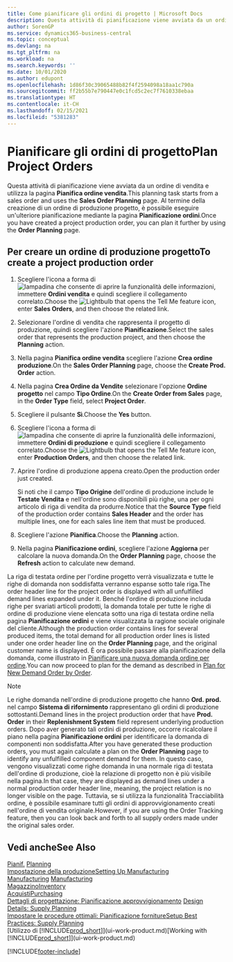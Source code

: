 ```yaml
---
title: Come pianificare gli ordini di progetto | Microsoft Docs
description: Questa attività di pianificazione viene avviata da un ordine di vendita e utilizza la pagina **Pianifica ordine vendita**. Al termine della creazione di un ordine di produzione progetto, è possibile eseguire un'ulteriore pianificazione mediante la pagina **Pianificazione ordini**.
author: SorenGP
ms.service: dynamics365-business-central
ms.topic: conceptual
ms.devlang: na
ms.tgt_pltfrm: na
ms.workload: na
ms.search.keywords: ''
ms.date: 10/01/2020
ms.author: edupont
ms.openlocfilehash: 1d86f30c39065488b82f4f2594098a18aa1c790a
ms.sourcegitcommit: ff2b55b7e790447e0c1fcd5c2ec7f7610338ebaa
ms.translationtype: HT
ms.contentlocale: it-CH
ms.lasthandoff: 02/15/2021
ms.locfileid: "5381283"
---
```

# <a name="plan-project-orders"></a><span data-ttu-id="5af0f-104">Pianificare gli ordini di progetto</span><span class="sxs-lookup"><span data-stu-id="5af0f-104">Plan Project Orders</span></span>
<span data-ttu-id="5af0f-105">Questa attività di pianificazione viene avviata da un ordine di vendita e utilizza la pagina **Pianifica ordine vendita**.</span><span class="sxs-lookup"><span data-stu-id="5af0f-105">This planning task starts from a sales order and uses the **Sales Order Planning** page.</span></span> <span data-ttu-id="5af0f-106">Al termine della creazione di un ordine di produzione progetto, è possibile eseguire un'ulteriore pianificazione mediante la pagina **Pianificazione ordini**.</span><span class="sxs-lookup"><span data-stu-id="5af0f-106">Once you have created a project production order, you can plan it further by using the **Order Planning** page.</span></span>  

## <a name="to-create-a-project-production-order"></a><span data-ttu-id="5af0f-107">Per creare un ordine di produzione progetto</span><span class="sxs-lookup"><span data-stu-id="5af0f-107">To create a project production order</span></span>  

1.  <span data-ttu-id="5af0f-108">Scegliere l'icona a forma di ![lampadina che consente di aprire la funzionalità delle informazioni](media/ui-search/search_small.png "Informazioni sull'operazione che si desidera eseguire"), immettere **Ordini vendita** e quindi scegliere il collegamento correlato.</span><span class="sxs-lookup"><span data-stu-id="5af0f-108">Choose the ![Lightbulb that opens the Tell Me feature](media/ui-search/search_small.png "Tell me what you want to do") icon, enter **Sales Orders**, and then choose the related link.</span></span>  
2.  <span data-ttu-id="5af0f-109">Selezionare l'ordine di vendita che rappresenta il progetto di produzione, quindi scegliere l'azione **Pianificazione**.</span><span class="sxs-lookup"><span data-stu-id="5af0f-109">Select the sales order that represents the production project, and then choose the **Planning** action.</span></span>  
4.  <span data-ttu-id="5af0f-110">Nella pagina **Pianifica ordine vendita** scegliere l'azione **Crea ordine produzione**.</span><span class="sxs-lookup"><span data-stu-id="5af0f-110">On the **Sales Order Planning** page, choose  the **Create Prod. Order** action.</span></span>  
5.  <span data-ttu-id="5af0f-111">Nella pagina **Crea Ordine da Vendite** selezionare l'opzione **Ordine progetto** nel campo **Tipo Ordine**.</span><span class="sxs-lookup"><span data-stu-id="5af0f-111">On the **Create Order from Sales** page, in the **Order Type** field, select **Project Order**.</span></span>  
6.  <span data-ttu-id="5af0f-112">Scegliere il pulsante **Sì**.</span><span class="sxs-lookup"><span data-stu-id="5af0f-112">Choose the **Yes** button.</span></span>  
7.  <span data-ttu-id="5af0f-113">Scegliere l'icona a forma di ![lampadina che consente di aprire la funzionalità delle informazioni](media/ui-search/search_small.png "Informazioni sull'operazione che si desidera eseguire"), immettere **Ordini di produzione** e quindi scegliere il collegamento correlato.</span><span class="sxs-lookup"><span data-stu-id="5af0f-113">Choose the ![Lightbulb that opens the Tell Me feature](media/ui-search/search_small.png "Tell me what you want to do") icon, enter **Production Orders**, and then choose the related link.</span></span>
8. <span data-ttu-id="5af0f-114">Aprire l'ordine di produzione appena creato.</span><span class="sxs-lookup"><span data-stu-id="5af0f-114">Open the production order just created.</span></span>  

    <span data-ttu-id="5af0f-115">Si noti che il campo **Tipo Origine** dell'ordine di produzione include le **Testate Vendita** e nell'ordine sono disponibili più righe, una per ogni articolo di riga di vendita da produrre.</span><span class="sxs-lookup"><span data-stu-id="5af0f-115">Notice that the **Source Type** field of the production order contains **Sales Header** and the order has multiple lines, one for each sales line item that must be produced.</span></span>  
9. <span data-ttu-id="5af0f-116">Scegliere l'azione **Pianifica**.</span><span class="sxs-lookup"><span data-stu-id="5af0f-116">Choose the **Planning** action.</span></span>
10. <span data-ttu-id="5af0f-117">Nella pagina **Pianificazione ordini**, scegliere l'azione **Aggiorna** per calcolare la nuova domanda.</span><span class="sxs-lookup"><span data-stu-id="5af0f-117">On the **Order Planning** page, choose the **Refresh** action to calculate new demand.</span></span>  

<span data-ttu-id="5af0f-118">La riga di testata ordine per l'ordine progetto verrà visualizzata e tutte le righe di domanda non soddisfatta verranno espanse sotto tale riga.</span><span class="sxs-lookup"><span data-stu-id="5af0f-118">The order header line for the project order is displayed with all unfulfilled demand lines expanded under it.</span></span> <span data-ttu-id="5af0f-119">Benché l'ordine di produzione includa righe per svariati articoli prodotti, la domanda totale per tutte le righe di ordine di produzione viene elencata sotto una riga di testata ordine nella pagina **Pianificazione ordini** e viene visualizzata la ragione sociale originale del cliente.</span><span class="sxs-lookup"><span data-stu-id="5af0f-119">Although the production order contains lines for several produced items, the total demand for all production order lines is listed under one order header line on the **Order Planning** page, and the original customer name is displayed.</span></span> <span data-ttu-id="5af0f-120">È ora possibile passare alla pianificazione della domanda, come illustrato in [Pianificare una nuova domanda ordine per ordine](production-how-to-plan-for-new-demand.md).</span><span class="sxs-lookup"><span data-stu-id="5af0f-120">You can now proceed to plan for the demand as described in [Plan for New Demand Order by Order](production-how-to-plan-for-new-demand.md).</span></span>  

> [!NOTE]  
>  <span data-ttu-id="5af0f-121">Le righe domanda nell'ordine di produzione progetto che hanno **Ord. prod.** nel campo **Sistema di rifornimento** rappresentano gli ordini di produzione sottostanti.</span><span class="sxs-lookup"><span data-stu-id="5af0f-121">Demand lines in the project production order that have **Prod. Order** in their **Replenishment System** field represent underlying production orders.</span></span> <span data-ttu-id="5af0f-122">Dopo aver generato tali ordini di produzione, occorre ricalcolare il piano nella pagina **Pianificazione ordini** per identificare la domanda di componenti non soddisfatta.</span><span class="sxs-lookup"><span data-stu-id="5af0f-122">After you have generated these production orders, you must again calculate a plan on the **Order Planning** page to identify any unfulfilled component demand for them.</span></span> <span data-ttu-id="5af0f-123">In questo caso, vengono visualizzati come righe domanda in una normale riga di testata dell'ordine di produzione, cioè la relazione di progetto non è più visibile nella pagina.</span><span class="sxs-lookup"><span data-stu-id="5af0f-123">In that case, they are displayed as demand lines under a normal production order header line, meaning, the project relation is no longer visible on the page.</span></span> <span data-ttu-id="5af0f-124">Tuttavia, se si utilizza la funzionalità Tracciabilità ordine, è possibile esaminare tutti gli ordini di approvvigionamento creati nell'ordine di vendita originale.</span><span class="sxs-lookup"><span data-stu-id="5af0f-124">However, if you are using the Order Tracking feature, then you can look back and forth to all supply orders made under the original sales order.</span></span>  

## <a name="see-also"></a><span data-ttu-id="5af0f-125">Vedi anche</span><span class="sxs-lookup"><span data-stu-id="5af0f-125">See Also</span></span>
<span data-ttu-id="5af0f-126">[Pianif.](production-planning.md) </span><span class="sxs-lookup"><span data-stu-id="5af0f-126">[Planning](production-planning.md) </span></span>  
[<span data-ttu-id="5af0f-127">Impostazione della produzione</span><span class="sxs-lookup"><span data-stu-id="5af0f-127">Setting Up Manufacturing</span></span>](production-configure-production-processes.md)  
<span data-ttu-id="5af0f-128">[Manufacturing](production-manage-manufacturing.md)  </span><span class="sxs-lookup"><span data-stu-id="5af0f-128">[Manufacturing](production-manage-manufacturing.md)  </span></span>  
[<span data-ttu-id="5af0f-129">Magazzino</span><span class="sxs-lookup"><span data-stu-id="5af0f-129">Inventory</span></span>](inventory-manage-inventory.md)  
[<span data-ttu-id="5af0f-130">Acquisti</span><span class="sxs-lookup"><span data-stu-id="5af0f-130">Purchasing</span></span>](purchasing-manage-purchasing.md)  
<span data-ttu-id="5af0f-131">[Dettagli di progettazione: Pianificazione approvvigionamento](design-details-supply-planning.md) </span><span class="sxs-lookup"><span data-stu-id="5af0f-131">[Design Details: Supply Planning](design-details-supply-planning.md) </span></span>  
[<span data-ttu-id="5af0f-132">Impostare le procedure ottimali: Pianificazione forniture</span><span class="sxs-lookup"><span data-stu-id="5af0f-132">Setup Best Practices: Supply Planning</span></span>](setup-best-practices-supply-planning.md)  
<span data-ttu-id="5af0f-133">[Utilizzo di [!INCLUDE[prod_short](includes/prod_short.md)]](ui-work-product.md)</span><span class="sxs-lookup"><span data-stu-id="5af0f-133">[Working with [!INCLUDE[prod_short](includes/prod_short.md)]](ui-work-product.md)</span></span>


[!INCLUDE[footer-include](includes/footer-banner.md)]